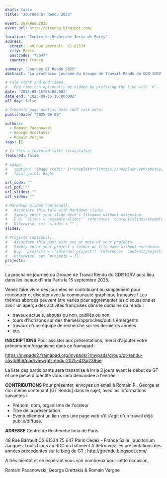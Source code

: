 ```yaml
---
draft: false
title: "Journée GT Rendu 2025"

event: JGTRendu2025
event_url: http://gtrendu.blogspot.com/

location: "Centre de Recherche Inria de Paris"
address:
  street:  48 Rue Barrault  CS 61534
  city: Paris
  postcode: '75647'
  country: France

summary: "Journée GT Rendu 2025"
abstract: "La prochaine journée du Groupe de Travail Rendu du GDR IGRV aura lieu dans les locaux d'Inria Paris le 15 septembre 2025."

# Talk start and end times.
#   End time can optionally be hidden by prefixing the line with `#`.
date: "2025-09-15T09:00:00Z"
date_end: "2025-09-15T16:00:00Z"
all_day: false

# Schedule page publish date (NOT talk date).
publishDate: "2025-06-05"

authors:
  - Romain Pacanowski
  - George Drettakis
  - Romain Vergne
tags: []

# Is this a featured talk? (true/false)
featured: false

# image:
#   caption: 'Image credit: [**Unsplash**](https://unsplash.com/photos/bzdhc5b3Bxs)'
#   focal_point: Right

url_code: ""
url_pdf: ""
url_slides: ""
url_video: ""

# Markdown Slides (optional).
#   Associate this talk with Markdown slides.
#   Simply enter your slide deck's filename without extension.
#   E.g. `slides = "example-slides"` references `content/slides/example-slides.md`.
#   Otherwise, set `slides = ""`.
slides:

# Projects (optional).
#   Associate this post with one or more of your projects.
#   Simply enter your project's folder or file name without extension.
#   E.g. `projects = ["internal-project"]` references `content/project/deep-learning/index.md`.
#   Otherwise, set `projects = []`.
projects:
---
```

La prochaine journée du Groupe de Travail Rendu du GDR IGRV aura lieu dans les locaux d'Inria Paris le 15 septembre 2025.

Venez faire vivre ces journées en contribuant ou simplement pour rencontrer et discuter avec la communauté graphique française !
Les thèmes abordés peuvent être variés pour aggrémenter les discussions et avoir un aperçu des activités françaises dans le domaine du rendu :
 - travaux actuels, aboutis ou non, publiés ou non
 - tours d'horizons sur des thèmes/approches/outils émergents
 - travaux d'une équipe de recherche sur les dernières années
 - etc.

**INSCRIPTIONS**
Pour assister aux présentations, merci d'ajouter votre prénom/nom/organisme dans ce framapad :

https://mypads2.framapad.org/mypads/?/mypads/group/gt-rendu-a5vlb9h6/pad/view/gt-rendu-2025-4f3q239ue

La liste des participants sera transmise à Inria 3 jours avant le début du GT et une pièce d'identité vous sera demandée à l'entrée.


**CONTRIBUTIONS**
Pour présenter, envoyez un email à Romain P., George et moi même contenant [GT Rendu] dans le sujet, avec les informations suivantes :
- Prénom, nom, organisme de l'orateur
- Titre de la présentation
- Eventuellement un lien vers une page web s'il s'agit d'un travail déjà publié/diffusé.


**ADRESSE**
Centre de Recherche Inria de Paris

48 Rue Barrault  CS 61534
75 647 Paris Cedex - France
Salle : auditorium Jacques-Louis Lions au RDC du bâtiment A
Retrouvez les présentations des années précédentes sur le blog du GT : http://gtrendu.blogspot.com/



A très bientôt et en espérant vous voir nombreux pour cette occasion,

Romain Pacanowski, George Drettakis & Romain Vergne